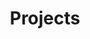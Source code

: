 ---
title: "Projects"
layout: collection
permalink: /projects/
collection: portfolio
entries_layout: grid
classes: wide
---